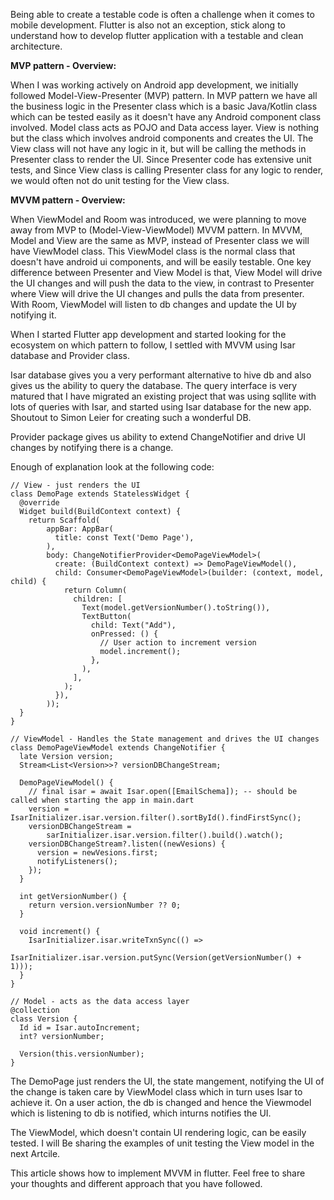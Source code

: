 Being able to create a testable code is often a challenge when it comes to mobile development. Flutter is also not an exception, stick along to understand how to develop flutter application with a testable and clean architecture.

**MVP pattern - Overview:**

When I was working actively on Android app development, we initially followed Model-View-Presenter (MVP) pattern. In MVP pattern we have all the business logic in the Presenter class which is a basic Java/Kotlin class which can be tested easily as it doesn't have any Android component class involved. Model class acts as POJO and Data access layer. View is nothing but the class which involves android components and creates the UI. The View class will not have any logic in it, but will be calling the methods in Presenter class to render the UI. Since Presenter code has extensive unit tests, and Since View class is calling Presenter class for any logic to render, we would often not do unit testing for the View class.

**MVVM pattern - Overview:**

When ViewModel and Room was introduced, we were planning to move away from MVP to (Model-View-ViewModel) MVVM pattern. In MVVM, Model and View are the same as MVP, instead of Presenter class we will have ViewModel class. This ViewModel class is the normal class that doesn't have android ui components, and will be easily testable. One key difference between Presenter and View Model is that, View Model will drive the UI changes and will push the data to the view, in contrast to Presenter where View will drive the UI changes and pulls the data from presenter. With Room, ViewModel will listen to db changes and update the UI by notifying it.

When I started Flutter app development and started looking for the ecosystem on which pattern to follow, I settled with MVVM using Isar database and Provider class.

Isar database gives you a very performant alternative to hive db and also gives us the ability to query the database. The query interface is very matured that I have migrated an existing project that was using sqllite with lots of queries with Isar, and started using Isar database for the new app. Shoutout to Simon Leier for creating such a wonderful DB.

Provider package gives us ability to extend ChangeNotifier and drive UI changes by notifying there is a change.

Enough of explanation look at the following code:
```
// View - just renders the UI
class DemoPage extends StatelessWidget {
  @override
  Widget build(BuildContext context) {
    return Scaffold(
        appBar: AppBar(
          title: const Text('Demo Page'),
        ),
        body: ChangeNotifierProvider<DemoPageViewModel>(
          create: (BuildContext context) => DemoPageViewModel(),
          child: Consumer<DemoPageViewModel>(builder: (context, model, child) {
            return Column(
              children: [
                Text(model.getVersionNumber().toString()),
                TextButton(
                  child: Text("Add"),
                  onPressed: () {
                    // User action to increment version
                    model.increment();
                  },
                ),
              ],
            );
          }),
        ));
  }
}

// ViewModel - Handles the State management and drives the UI changes
class DemoPageViewModel extends ChangeNotifier {
  late Version version;
  Stream<List<Version>>? versionDBChangeStream;

  DemoPageViewModel() {
    // final isar = await Isar.open([EmailSchema]); -- should be called when starting the app in main.dart
    version = IsarInitializer.isar.version.filter().sortById().findFirstSync();
    versionDBChangeStream =
        sarInitializer.isar.version.filter().build().watch();
    versionDBChangeStream?.listen((newVesions) {
      version = newVesions.first;
      notifyListeners();
    });
  }

  int getVersionNumber() {
    return version.versionNumber ?? 0;
  }

  void increment() {
    IsarInitializer.isar.writeTxnSync(() =>
        IsarInitializer.isar.version.putSync(Version(getVersionNumber() + 1)));
  }
}

// Model - acts as the data access layer 
@collection
class Version {
  Id id = Isar.autoIncrement;
  int? versionNumber;

  Version(this.versionNumber);
}
```

The DemoPage just renders the UI, the state mangement, notifying the UI of the change is taken care by ViewModel class which in turn uses Isar to achieve it. On a user action, the db is changed and hence the Viewmodel which is listening to db is notified, which inturns notifies the UI.

The ViewModel, which doesn't contain UI rendering logic, can be easily tested. I will Be sharing the examples of unit testing the View model in the next Artcile.

This article shows how to implement MVVM in flutter. Feel free to share your thoughts and different approach that you have followed.